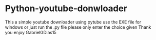 # Python-youtube-donwloader
This a  simple youtube downloader using pytube
use the EXE file for windows or just run the .py file
please only enter the choice given 
Thank you enjoy GabrielGDias15
